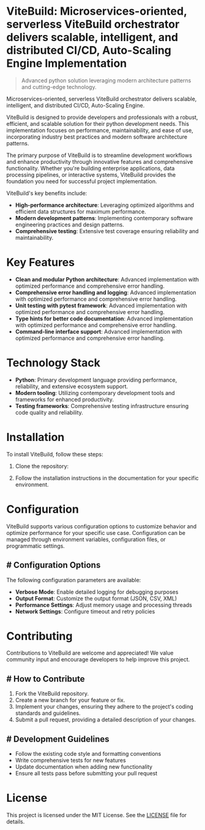 <!-- fallback_ViteBuild_20251003191538_29116 -->

# ViteBuild: Microservices-oriented, serverless ViteBuild orchestrator delivers scalable, intelligent, and distributed CI/CD, Auto-Scaling Engine Implementation
> Advanced python solution leveraging modern architecture patterns and cutting-edge technology.

Microservices-oriented, serverless ViteBuild orchestrator delivers scalable, intelligent, and distributed CI/CD, Auto-Scaling Engine.

ViteBuild is designed to provide developers and professionals with a robust, efficient, and scalable solution for their python development needs. This implementation focuses on performance, maintainability, and ease of use, incorporating industry best practices and modern software architecture patterns.

The primary purpose of ViteBuild is to streamline development workflows and enhance productivity through innovative features and comprehensive functionality. Whether you're building enterprise applications, data processing pipelines, or interactive systems, ViteBuild provides the foundation you need for successful project implementation.

ViteBuild's key benefits include:

* **High-performance architecture**: Leveraging optimized algorithms and efficient data structures for maximum performance.
* **Modern development patterns**: Implementing contemporary software engineering practices and design patterns.
* **Comprehensive testing**: Extensive test coverage ensuring reliability and maintainability.

# Key Features

* **Clean and modular Python architecture**: Advanced implementation with optimized performance and comprehensive error handling.
* **Comprehensive error handling and logging**: Advanced implementation with optimized performance and comprehensive error handling.
* **Unit testing with pytest framework**: Advanced implementation with optimized performance and comprehensive error handling.
* **Type hints for better code documentation**: Advanced implementation with optimized performance and comprehensive error handling.
* **Command-line interface support**: Advanced implementation with optimized performance and comprehensive error handling.

# Technology Stack

* **Python**: Primary development language providing performance, reliability, and extensive ecosystem support.
* **Modern tooling**: Utilizing contemporary development tools and frameworks for enhanced productivity.
* **Testing frameworks**: Comprehensive testing infrastructure ensuring code quality and reliability.

# Installation

To install ViteBuild, follow these steps:

1. Clone the repository:


2. Follow the installation instructions in the documentation for your specific environment.

# Configuration

ViteBuild supports various configuration options to customize behavior and optimize performance for your specific use case. Configuration can be managed through environment variables, configuration files, or programmatic settings.

## # Configuration Options

The following configuration parameters are available:

* **Verbose Mode**: Enable detailed logging for debugging purposes
* **Output Format**: Customize the output format (JSON, CSV, XML)
* **Performance Settings**: Adjust memory usage and processing threads
* **Network Settings**: Configure timeout and retry policies

# Contributing

Contributions to ViteBuild are welcome and appreciated! We value community input and encourage developers to help improve this project.

## # How to Contribute

1. Fork the ViteBuild repository.
2. Create a new branch for your feature or fix.
3. Implement your changes, ensuring they adhere to the project's coding standards and guidelines.
4. Submit a pull request, providing a detailed description of your changes.

## # Development Guidelines

* Follow the existing code style and formatting conventions
* Write comprehensive tests for new features
* Update documentation when adding new functionality
* Ensure all tests pass before submitting your pull request

# License

This project is licensed under the MIT License. See the [LICENSE](https://github.com/Nurulika/ViteBuild/blob/main/LICENSE) file for details.
